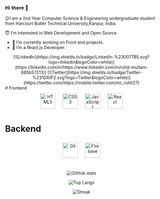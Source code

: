 ### Hi there 👋
  😉I am a 2nd Year Computer Science & Engineering undergraduate student from Harcourt Butler Technical University,Kanpur, India.

  😇 I’m interested in Web Development and Open Source.

- 🔭 I’m currently working on Front end projects.
- 🌱 I’m a React.js Developer.
<div align="center">
[![LinkedIn](https://img.shields.io/badge/LinkedIn-%230077B5.svg?logo=linkedin&logoColor=white)](https://linkedin.com/in/https://www.linkedin.com/in/rohit-multani-885b57213/) 
[![Twitter](https://img.shields.io/badge/Twitter-%231DA1F2.svg?logo=Twitter&logoColor=white)](https://twitter.com/https://mobile.twitter.com/mr_rohit27) 
</div>
# Frontend  
<div align="center">  
<img style="margin: 10px" src="https://profilinator.rishav.dev/skills-assets/html5-original-wordmark.svg" alt="HTML5" height="50" />
<img style="margin: 10px" src="https://profilinator.rishav.dev/skills-assets/css3-original-wordmark.svg" alt="CSS3" height="50" />  
<img style="margin: 10px" src="https://profilinator.rishav.dev/skills-assets/javascript-original.svg" alt="JavaScript" height="50" />  
<img style="margin: 10px" src="https://profilinator.rishav.dev/skills-assets/react-original-wordmark.svg" alt="React" height="50" />  
 
  

</div>

</td><td valign="top" width="33%">

# Backend  
<div align="center">  
<img style="margin: 10px" src="https://profilinator.rishav.dev/skills-assets/git-scm-icon.svg" alt="Git" height="50" />  
<img style="margin: 10px" src="https://profilinator.rishav.dev/skills-assets/firebase.png" alt="Firebase" height="50" />  
</div>
<br>
</td><td valign="top" width="33%">

<div align="center">  
  
![GitHub stats](https://github-readme-stats.vercel.app/api?username=rohitmultani&show_icons=true&theme=tokyonight)

![Top Langs](https://github-readme-stats.vercel.app/api/top-langs/?username=rohitmultani&theme=tokyonight)

![Streak](https://github-readme-streak-stats.herokuapp.com/?user=rohitmultani&theme=tokyonight)
</div>
